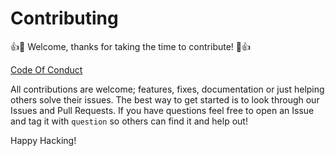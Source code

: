 # Contributing

:+1::tada: Welcome, thanks for taking the time to contribute! :tada::+1:

[Code Of Conduct](./CODE_OF_CONDUCT.md)

All contributions are welcome; features, fixes, documentation or just helping
others solve their issues.  The best way to get started is to look through
our Issues and Pull Requests.  If you have questions feel free to open an Issue
and tag it with `question` so others can find it and help out!

Happy Hacking!
